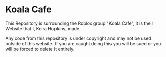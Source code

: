 # Koala Cafe
This Repository is surrounding the Roblox group "Koala Cafe", it is their Website that I, Keira Hopkins, made.

Any code from this repository is under copyright and may not be used outside of this website. If you are caught doing this you will be sued or you will be forced to delete it entirely.